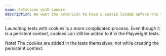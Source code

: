 ```yaml
---
name: Extension with cookie
description: We want the extension to have a cookie loaded before the tests start
---
```


Launching tests with cookies is a more complicated process. Even though it is a peristent context, cookies can still be added to it in the Playwright tests.

Note! The cookies are added in the tests themselves, not while creating the persistent context.